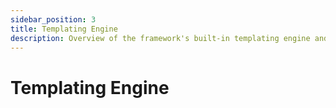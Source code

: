 ```yaml
---
sidebar_position: 3
title: Templating Engine
description: Overview of the framework's built-in templating engine and how to use it.
---
```


# Templating Engine
